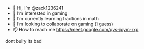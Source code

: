 - 👋 Hi, I’m @zack1236241
- 👀 I’m interested in gaming
- 🌱 I’m currently learning fractions in math
- 💞️ I’m looking to collaborate on gaming (i guess)
- 📫 How to reach me https://meet.google.com/qvs-joym-rxp
<!---
zack1236241/zack1236241 is a ✨ special ✨ repository because its `README.md` (this file) appears on your GitHub profile.
You can click the Preview link to take a look at your changes.
--->
dont bully its bad
